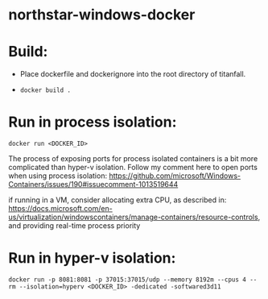 # northstar-windows-docker

# Build:

 - Place dockerfile and dockerignore into the root directory of titanfall.

 - `docker build .`

# Run in process isolation:

`docker run <DOCKER_ID>`

The process of exposing ports for process isolated containers is a bit more complicated than hyper-v isolation.
Follow my comment here to open ports when using process isolation: https://github.com/microsoft/Windows-Containers/issues/190#issuecomment-1013519644

if running in a VM, consider allocating extra CPU, as described in: https://docs.microsoft.com/en-us/virtualization/windowscontainers/manage-containers/resource-controls, and providing real-time process priority



# Run in hyper-v isolation: 

`docker run -p 8081:8081 -p 37015:37015/udp --memory 8192m --cpus 4 --rm --isolation=hyperv <DOCKER_ID> -dedicated -softwared3d11`
